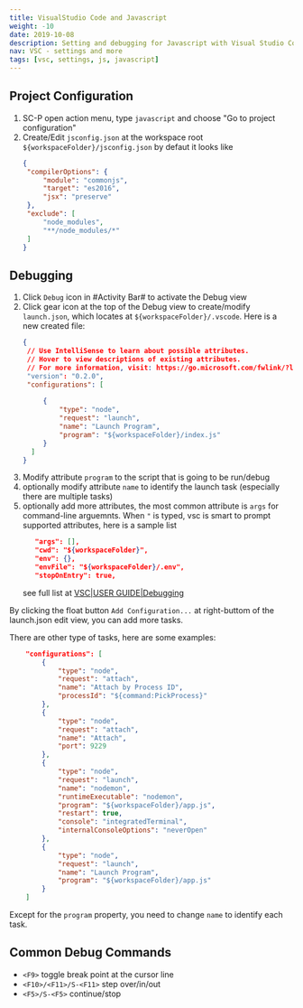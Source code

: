 ```yaml
---
title: VisualStudio Code and Javascript
weight: -10
date: 2019-10-08
description: Setting and debugging for Javascript with Visual Studio Code.
nav: VSC - settings and more
tags: [vsc, settings, js, javascript]
---
```


## Project Configuration
1. SC-P open action menu, type ```javascript``` and choose "Go to project configuration"
1. Create/Edit ``jsconfig.json`` at the workspace root ``${workspaceFolder}/jsconfig.json``
   by defaut it looks like
   ```json
   {
    "compilerOptions": {
        "module": "commonjs",
        "target": "es2016",
        "jsx": "preserve"
    },
    "exclude": [
        "node_modules",
        "**/node_modules/*"
    ]
   }
   ```

## Debugging
1. Click ``Debug`` icon in #Activity Bar# to activate the Debug view
1. Click gear icon at the top of the Debug view to create/modify ``launch.json``,
   which locates at ``${workspaceFolder}/.vscode``.
   Here is a new created file:
   ```json
   {
    // Use IntelliSense to learn about possible attributes.
    // Hover to view descriptions of existing attributes.
    // For more information, visit: https://go.microsoft.com/fwlink/?linkid=830387
    "version": "0.2.0",
    "configurations": [
        
        {
            "type": "node",
            "request": "launch",
            "name": "Launch Program",
            "program": "${workspaceFolder}/index.js"
        }
     ]
   }
   ```
1. Modify attribute ``program`` to the script that is going to be run/debug
1. optionally modify attribute ``name`` to identify the launch task (especially there are multiple tasks)
1. optionally add more attributes, the most common attribute is ``args`` for command-line arguemnts.
   When ``"`` is typed, vsc is smart to prompt supported attributes, here is a sample list
   ```json
      "args": [],
      "cwd": "${workspaceFolder}",
      "env": {},
      "envFile": "${workspaceFolder}/.env",
      "stopOnEntry": true,
   ```
   see full list at [VSC|USER GUIDE|Debugging](https://code.visualstudio.com/docs/editor/debugging#_launch-configurations)

By clicking the float button ``Add Configuration...`` at right-buttom of the launch.json edit view, you can add more tasks.

There are other type of tasks, here are some examples:
```json
    "configurations": [
        {
            "type": "node",
            "request": "attach",
            "name": "Attach by Process ID",
            "processId": "${command:PickProcess}"
        },
        {
            "type": "node",
            "request": "attach",
            "name": "Attach",
            "port": 9229
        },
        {
            "type": "node",
            "request": "launch",
            "name": "nodemon",
            "runtimeExecutable": "nodemon",
            "program": "${workspaceFolder}/app.js",
            "restart": true,
            "console": "integratedTerminal",
            "internalConsoleOptions": "neverOpen"
        },
        {
            "type": "node",
            "request": "launch",
            "name": "Launch Program",
            "program": "${workspaceFolder}/app.js"
        }
    ]
```

Except for the ``program`` property, you need to change ``name`` to identify each task.



## Common Debug Commands

* ``<F9>`` toggle break point at the cursor line
* ``<F10>/<F11>/S-<F11>`` step over/in/out
* ``<F5>/S-<F5>`` continue/stop